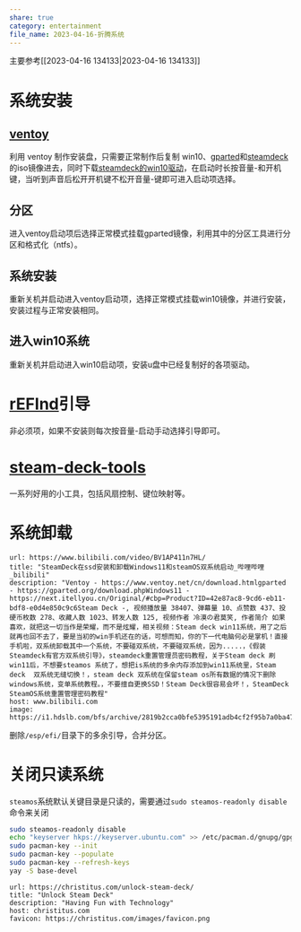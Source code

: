 ```yaml
---
share: true
category: entertainment
file_name: 2023-04-16-折腾系统
---
```



主要参考[[2023-04-16 134133|2023-04-16 134133]]

# 系统安装

## [ventoy](https://github.com/ventoy/Ventoy)

利用 ventoy 制作安装盘，只需要正常制作后复制 win10、[gparted](https://gparted.org/download.php)和[steamdeck](https://help.steampowered.com/zh-cn/faqs/view/1B71-EDF2-EB6D-2BB3)的iso镜像进去，同时下载[steamdeck的win10驱动](https://help.steampowered.com/en/faqs/view/6121-ECCD-D643-BAA8)，在启动时长按音量-和开机键，当听到声音后松开开机键不松开音量-键即可进入启动项选择。

## 分区

进入ventoy启动项后选择正常模式挂载gparted镜像，利用其中的分区工具进行分区和格式化（ntfs）。

## 系统安装

重新关机并启动进入ventoy启动项，选择正常模式挂载win10镜像，并进行安装，安装过程与正常安装相同。

## 进入win10系统

重新关机并启动进入win10启动项，安装u盘中已经复制好的各项驱动。

# [rEFInd](https://github.com/jlobue10/SteamDeck_rEFInd)引导

非必须项，如果不安装则每次按音量-启动手动选择引导即可。

# [steam-deck-tools](https://github.com/ayufan/steam-deck-tools)

一系列好用的小工具，包括风扇控制、键位映射等。

# 系统卸载


```cardlink
url: https://www.bilibili.com/video/BV1AP411n7HL/
title: "SteamDeck在ssd安装和卸载Windows11和steamOS双系统启动_哔哩哔哩_bilibili"
description: "Ventoy - https://www.ventoy.net/cn/download.htmlgparted - https://gparted.org/download.phpWindows11 - https://next.itellyou.cn/Original/#cbp=Product?ID=42e87ac8-9cd6-eb11-bdf8-e0d4e850c9c6Steam Deck -, 视频播放量 38407、弹幕量 10、点赞数 437、投硬币枚数 278、收藏人数 1023、转发人数 125, 视频作者 冷漠の君莫笑, 作者简介 如果喜欢，就把这一切当作是荣耀，而不是炫耀，相关视频：Steam deck win11系统，用了之后就再也回不去了，要是当初的win手机还在的话，可想而知，你的下一代电脑何必是掌机！直接手机啦，双系统卸载其中一个系统，不要碰双系统，不要碰双系统，因为.....，《假装Steamdeck有官方双系统引导》，steamdeck重置管理员密码教程，关于Steam deck 刷win11后，不想要steamos 系统了，想把is系统的多余内存添加到win11系统里，Steam deck  双系统无缝切换！，steam deck 双系统在保留steam os所有数据的情况下删除windows系统，变单系统教程。，不要擅自更换SSD！Steam Deck很容易会坏！，SteamDeck SteamOS系统重置管理密码教程"
host: www.bilibili.com
image: https://i1.hdslb.com/bfs/archive/2819b2cca0bfe5395191adb4cf2f95b7a0ba479f.jpg@100w_100h_1c.png
```

删除`/esp/efi/`目录下的多余引导，合并分区。

# 关闭只读系统

`steamos`系统默认关键目录是只读的，需要通过`sudo steamos-readonly disable`命令来关闭
```bash
sudo steamos-readonly disable
echo "keyserver hkps://keyserver.ubuntu.com" >> /etc/pacman.d/gnupg/gpg.conf
sudo pacman-key --init
sudo pacman-key --populate
sudo pacman-key --refresh-keys
yay -S base-devel
```

```cardlink
url: https://christitus.com/unlock-steam-deck/
title: "Unlock Steam Deck"
description: "Having Fun with Technology"
host: christitus.com
favicon: https://christitus.com/images/favicon.png
```
